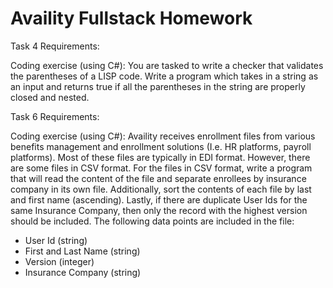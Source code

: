 # Availity Fullstack Homework

Task 4 Requirements:

Coding exercise (using C#): You are tasked to write a checker that validates the parentheses of a LISP code. Write a program which takes in a string as an input and returns true if all the parentheses in the string are properly closed and nested.

Task 6 Requirements:

Coding exercise (using C#): Availity receives enrollment files from various benefits management and enrollment solutions (I.e. HR platforms, payroll platforms).  Most of these files are typically in EDI format.  However, there are some files in CSV format.  For the files in CSV format, write a program that will read the content of the file and separate enrollees by insurance company in its own file. Additionally, sort the contents of each file by last and first name (ascending).  Lastly, if there are duplicate User Ids for the same Insurance Company, then only the record with the highest version should be included. The following data points are included in the file:
* User Id (string)
* First and Last Name (string)
* Version (integer)
* Insurance Company (string)
